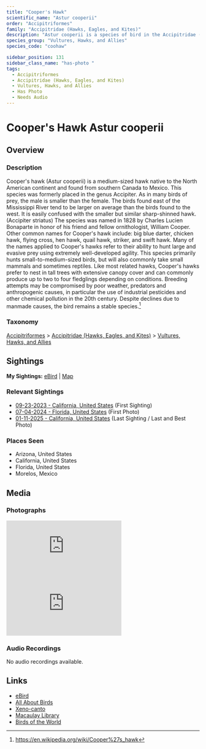 ```yaml
---
title: "Cooper's Hawk"
scientific_name: "Astur cooperii"
order: "Accipitriformes"
family: "Accipitridae (Hawks, Eagles, and Kites)"
description: "Astur cooperii is a species of bird in the Accipitridae (Hawks, Eagles, and Kites) family. It has been observed 11 times. It has been photographed."
species_group: "Vultures, Hawks, and Allies"
species_code: "coohaw"

sidebar_position: 131
sidebar_class_name: "has-photo "
tags: 
  - Accipitriformes
  - Accipitridae (Hawks, Eagles, and Kites)
  - Vultures, Hawks, and Allies
  - Has Photo
  - Needs Audio
---
```


# Cooper's Hawk <span className='sci_name'>Astur cooperii</span>

## Overview

### Description
Cooper's hawk (Astur cooperii) is a medium-sized hawk native to the North American continent and found from southern Canada to Mexico. This species was formerly placed in the genus Accipiter. As in many birds of prey, the male is smaller than the female. The birds found east of the Mississippi River tend to be larger on average than the birds found to the west. It is easily confused with the smaller but similar sharp-shinned hawk. (Accipiter striatus)
The species was named in 1828 by Charles Lucien Bonaparte in honor of his friend and fellow ornithologist, William Cooper. Other common names for Cooper's hawk include: big blue darter, chicken hawk, flying cross, hen hawk, quail hawk, striker, and swift hawk. Many of the names applied to Cooper's hawks refer to their ability to hunt large and evasive prey using extremely well-developed agility. This species primarily hunts small-to-medium-sized birds, but will also commonly take small mammals and sometimes reptiles.
Like most related hawks, Cooper's hawks prefer to nest in tall trees with extensive canopy cover and can commonly produce up to two to four fledglings depending on conditions. Breeding attempts may be compromised by poor weather, predators and anthropogenic causes, in particular the use of industrial pesticides and other chemical pollution in the 20th century. Despite declines due to manmade causes, the bird remains a stable species.[^1]

[^1]: https://en.wikipedia.org/wiki/Cooper%27s_hawk

### Taxonomy
[Accipitriformes](/tags/accipitriformes) > [Accipitridae (Hawks, Eagles, and Kites)](/tags/accipitridae-hawks-eagles-and-kites) > [Vultures, Hawks, and Allies](/tags/vultures-hawks-and-allies)


## Sightings

**My Sightings:** [eBird](https://ebird.org/lifelist?r=world&time=life&spp=coohaw) | [Map](/map?species_code=coohaw)

### Relevant Sightings

* [09-23-2023 - California, United States](https://ebird.org/checklist/S150584251) (First Sighting)
* [07-04-2024 - Florida, United States](https://ebird.org/checklist/S185288581) (First Photo)
* [01-11-2025 - California, United States](https://ebird.org/checklist/S208851041) (Last Sighting / Last and Best Photo)

### Places Seen

* Arizona, United States
* California, United States
* Florida, United States
* Morelos, Mexico



## Media
### Photographs
<iframe className="photo_iframe horizontal" src="https://macaulaylibrary.org/asset/628923784/embed" frameBorder="0" allowFullScreen></iframe>
<iframe className="photo_iframe horizontal" src="https://macaulaylibrary.org/asset/627868716/embed" frameBorder="0" allowFullScreen></iframe>

### Audio Recordings
No audio recordings available.

## Links
* [eBird](https://ebird.org/species/coohaw) 
* [All About Birds](https://www.allaboutbirds.org/guide/coohaw) 
* [Xeno-canto](https://www.xeno-canto.org/species/astur-cooperii) 
* [Macaulay Library](https://search.macaulaylibrary.org/catalog?taxonCode=coohaw&sort=rating_rank_desc)
* [Birds of the World](https://birdsoftheworld.org/bow/species/coohaw)
